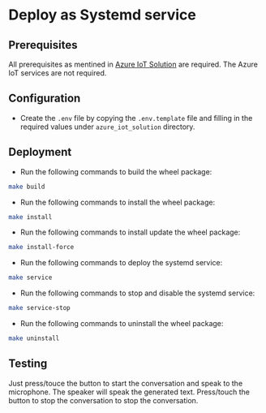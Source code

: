 # Deploy as Systemd service

## Prerequisites

All prerequisites as mentined in [Azure IoT Solution](../azure_iot_solution/README.md) are required. The Azure IoT services are not required.

## Configuration

- Create the `.env` file by copying the `.env.template` file and filling in the required values under `azure_iot_solution` directory.

## Deployment

- Run the following commands to build the wheel package:

```bash
make build
```

- Run the following commands to install the wheel package:

```bash
make install
```

- Run the following commands to install update the wheel package:

```bash
make install-force
```

- Run the following commands to deploy the systemd service:

```bash
make service
```

- Run the following commands to stop and disable the systemd service:

```bash
make service-stop
```

- Run the following commands to uninstall the wheel package:

```bash
make uninstall
```

## Testing

Just press/touce the button to start the conversation and speak to the microphone. The speaker will speak the generated text. Press/touch the button to stop the conversation to stop the conversation.
